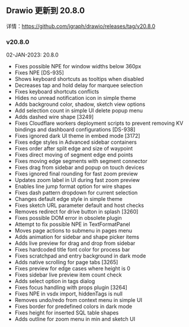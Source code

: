 ## Drawio 更新到 20.8.0

详情：https://github.com/jgraph/drawio/releases/tag/v20.8.0

### v20.8.0

02-JAN-2023: 20.8.0

- Fixes possible NPE for window widths below 360px
- Fixes NPE [DS-935]
- Shows keyboard shortcuts as tooltips when disabled
- Decreases tap and hold delay for marquee selection
- Fixes keyboard shortcuts conflicts
- Hides no unread notification icon in simple theme
- Adds background color, shadow, sketch view options
- Add selection count in simple UI delete popup menu
- Adds dashed wire shape [3249]
- Fixes Cloudflare workers deployment scripts to prevent removing KV bindings and dashboard configurations [DS-938]
- Fixes ignored dark UI theme in embed mode [3172]
- Fixes edge styles in Advanced sidebar containers
- Fixes order after split edge and size of waypoint
- Fixes direct moving of segment edge end points
- Fixes moving edge segments with segment connector
- Fixes drag from sidebar and popup on touch devices
- Fixes ignored final rounding for fast zoom preview
- Updates zoom label in UI during fast zoom preview
- Enables line jump format option for wire shapes
- Fixes dash pattern dropdown for current selection
- Changes default edge style in simple theme
- Fixes sketch URL parameter default and host checks
- Removes redirect for drive button in splash [3260]
- Fixes possible DOM error in obsolete plugin
- Attempt to fix possible NPE in TextFormatPanel
- Moves page actions to submenu in pages menu
- Adds animation for sidebar and shape picker items
- Adds live preview for drag and drop from sidebar
- Fixes hardcoded title font color for process bar
- Fixes scratchpad and entry background in dark mode
- Adds native scrolling for page tabs [3265]
- Fixes preview for edge cases where height is 0
- Fixes sidebar live preview item count check
- Adds select option in tags dialog
- Fixes focus handling with props plugin [3264]
- Fixes NPE in vsdx import, hiddenTags is null
- Removes undo/redo from context menu in simple UI
- Fixes border for predefined colors in dark mode
- Fixes height for inserted SQL table shapes
- Adds outline for zoom menu in min and sketch UI
